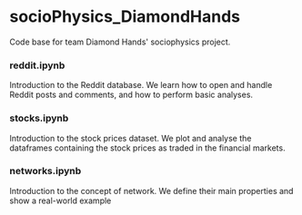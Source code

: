 # socioPhysics_DiamondHands
Code base for team Diamond Hands' sociophysics project. 

### reddit.ipynb 
Introduction to the Reddit database. We learn how to open and handle Reddit posts and comments, and how to perform basic analyses.

### stocks.ipynb 
Introduction to the stock prices dataset. We plot and analyse the dataframes containing the stock prices as traded in the financial markets.

### networks.ipynb 
Introduction to the concept of network. We define their main properties and show a real-world example



